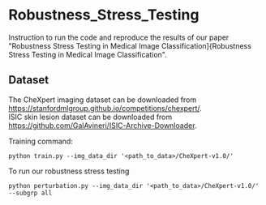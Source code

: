 # Robustness_Stress_Testing
Instruction to run the code and reproduce the results of our paper "Robustness Stress Testing in Medical Image Classification]{Robustness Stress Testing in Medical Image Classification".

## Dataset

The CheXpert imaging dataset can be downloaded from https://stanfordmlgroup.github.io/competitions/chexpert/. <br>
ISIC skin lesion dataset can be downloaded from https://github.com/GalAvineri/ISIC-Archive-Downloader.


Training command:
```
python train.py --img_data_dir '<path_to_data>/CheXpert-v1.0/'
```
To run our robustness stress testing
```
python perturbation.py --img_data_dir '<path_to_data>/CheXpert-v1.0/' --subgrp all
```
